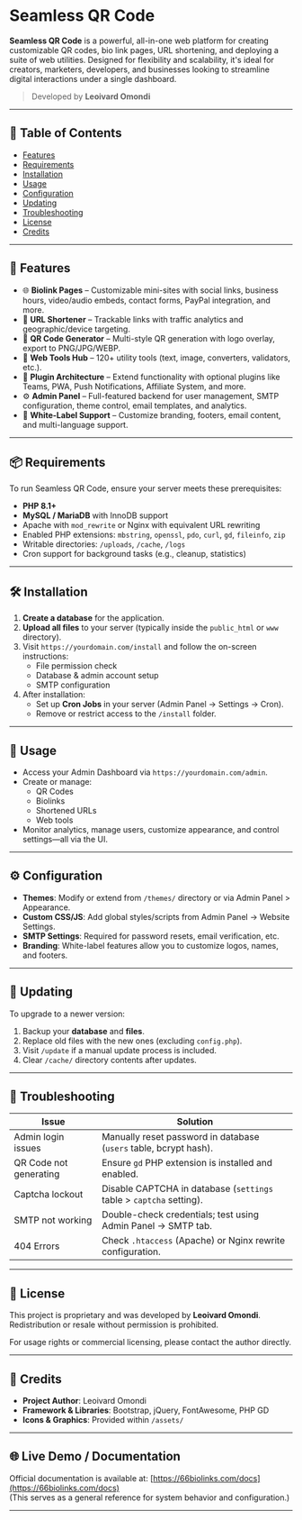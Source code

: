 # Seamless QR Code

**Seamless QR Code** is a powerful, all-in-one web platform for creating customizable QR codes, bio link pages, URL shortening, and deploying a suite of web utilities. Designed for flexibility and scalability, it's ideal for creators, marketers, developers, and businesses looking to streamline digital interactions under a single dashboard.

> Developed by **Leoivard Omondi**

---

## 📖 Table of Contents

- [Features](#features)
- [Requirements](#requirements)
- [Installation](#installation)
- [Usage](#usage)
- [Configuration](#configuration)
- [Updating](#updating)
- [Troubleshooting](#troubleshooting)
- [License](#license)
- [Credits](#credits)

---

## 🚀 Features

- 🌐 **Biolink Pages** – Customizable mini-sites with social links, business hours, video/audio embeds, contact forms, PayPal integration, and more.
- 🔗 **URL Shortener** – Trackable links with traffic analytics and geographic/device targeting.
- 📸 **QR Code Generator** – Multi-style QR generation with logo overlay, export to PNG/JPG/WEBP.
- 🧰 **Web Tools Hub** – 120+ utility tools (text, image, converters, validators, etc.).
- 🧩 **Plugin Architecture** – Extend functionality with optional plugins like Teams, PWA, Push Notifications, Affiliate System, and more.
- ⚙️ **Admin Panel** – Full-featured backend for user management, SMTP configuration, theme control, email templates, and analytics.
- 🎨 **White-Label Support** – Customize branding, footers, email content, and multi-language support.

---

## 📦 Requirements

To run Seamless QR Code, ensure your server meets these prerequisites:

- **PHP 8.1+**
- **MySQL / MariaDB** with InnoDB support
- Apache with `mod_rewrite` or Nginx with equivalent URL rewriting
- Enabled PHP extensions: `mbstring`, `openssl`, `pdo`, `curl`, `gd`, `fileinfo`, `zip`
- Writable directories: `/uploads`, `/cache`, `/logs`
- Cron support for background tasks (e.g., cleanup, statistics)

---

## 🛠️ Installation

1. **Create a database** for the application.
2. **Upload all files** to your server (typically inside the `public_html` or `www` directory).
3. Visit `https://yourdomain.com/install` and follow the on-screen instructions:
   - File permission check
   - Database & admin account setup
   - SMTP configuration
4. After installation:
   - Set up **Cron Jobs** in your server (Admin Panel → Settings → Cron).
   - Remove or restrict access to the `/install` folder.

---

## 📌 Usage

- Access your Admin Dashboard via `https://yourdomain.com/admin`.
- Create or manage:
  - QR Codes
  - Biolinks
  - Shortened URLs
  - Web tools
- Monitor analytics, manage users, customize appearance, and control settings—all via the UI.

---

## ⚙️ Configuration

- **Themes**: Modify or extend from `/themes/` directory or via Admin Panel > Appearance.
- **Custom CSS/JS**: Add global styles/scripts from Admin Panel → Website Settings.
- **SMTP Settings**: Required for password resets, email verification, etc.
- **Branding**: White-label features allow you to customize logos, names, and footers.

---

## 🔄 Updating

To upgrade to a newer version:

1. Backup your **database** and **files**.
2. Replace old files with the new ones (excluding `config.php`).
3. Visit `/update` if a manual update process is included.
4. Clear `/cache/` directory contents after updates.

---

## 🧯 Troubleshooting

| Issue                      | Solution                                                                 |
|---------------------------|--------------------------------------------------------------------------|
| Admin login issues        | Manually reset password in database (`users` table, bcrypt hash).       |
| QR Code not generating    | Ensure `gd` PHP extension is installed and enabled.                     |
| Captcha lockout           | Disable CAPTCHA in database (`settings` table > `captcha` setting).     |
| SMTP not working          | Double-check credentials; test using Admin Panel → SMTP tab.            |
| 404 Errors                | Check `.htaccess` (Apache) or Nginx rewrite configuration.              |

---

## 📝 License

This project is proprietary and was developed by **Leoivard Omondi**. Redistribution or resale without permission is prohibited.

For usage rights or commercial licensing, please contact the author directly.

---

## 👤 Credits

- **Project Author**: Leoivard Omondi  
- **Framework & Libraries**: Bootstrap, jQuery, FontAwesome, PHP GD  
- **Icons & Graphics**: Provided within `/assets/`

---

## 🌐 Live Demo / Documentation

Official documentation is available at: [https://66biolinks.com/docs](https://66biolinks.com/docs)  
(This serves as a general reference for system behavior and configuration.)

---

